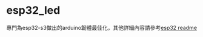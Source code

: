 # esp32_led
專門為esp32-s3做出的arduino韌體最佳化，其他詳細內容請參考[esp32 readme](https://github.com/brianoy/esp32_led/blob/esp32/README.md)
